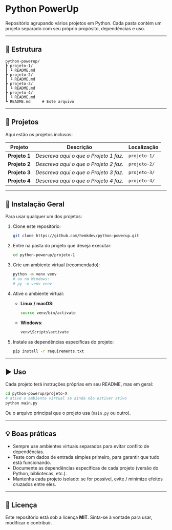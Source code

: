 # Python PowerUp

Repositório agrupando vários projetos em Python. Cada pasta contém um projeto separado com seu próprio propósito, dependências e uso.

---

## 📂 Estrutura

```
python-powerup/
┣ projeto-1/
┃ ┗ README.md
┣ projeto-2/
┃ ┗ README.md
┣ projeto-3/
┃ ┗ README.md
┣ projeto-4/
┃ ┗ README.md
┗ README.md     # Este arquivo
```

---

## 🧩 Projetos

Aqui estão os projetos inclusos:

| Projeto | Descrição | Localização |
|---------|------------|-------------|
| **Projeto 1** | *Descreva aqui o que o Projeto 1 faz.* | `projeto-1/` |
| **Projeto 2** | *Descreva aqui o que o Projeto 2 faz.* | `projeto-2/` |
| **Projeto 3** | *Descreva aqui o que o Projeto 3 faz.* | `projeto-3/` |
| **Projeto 4** | *Descreva aqui o que o Projeto 4 faz.* | `projeto-4/` |

---

## 🔧 Instalação Geral

Para usar qualquer um dos projetos:

1. Clone este repositório:

   ```bash
   git clone https://github.com/hemkdev/python-powerup.git
   ```

2. Entre na pasta do projeto que deseja executar:

   ```bash
   cd python-powerup/projeto-1
   ```

3. Crie um ambiente virtual (recomendado):

   ```bash
   python -m venv venv
   # ou no Windows:
   # py -m venv venv
   ```

4. Ative o ambiente virtual:

   - **Linux / macOS**:

     ```bash
     source venv/bin/activate
     ```

   - **Windows**:

     ```powershell
     venv\Scripts\activate
     ```

5. Instale as dependências específicas do projeto:

   ```bash
   pip install -r requirements.txt
   ```

---

## ▶️ Uso

Cada projeto terá instruções próprias em seu README, mas em geral:

```bash
cd python-powerup/projeto-X
# ative o ambiente virtual se ainda não estiver ativo
python main.py
```

Ou o arquivo principal que o projeto usa (`main.py` ou outro).

---

## 💡 Boas práticas

- Sempre use ambientes virtuais separados para evitar conflito de dependências.  
- Teste com dados de entrada simples primeiro, para garantir que tudo está funcionando.  
- Documente as dependências específicas de cada projeto (versão do Python, bibliotecas, etc.).  
- Mantenha cada projeto isolado: se for possível, evite / minimize efeitos cruzados entre eles.

---

## 📜 Licença

Este repositório está sob a licença **MIT**. Sinta-se à vontade para usar, modificar e contribuir.
